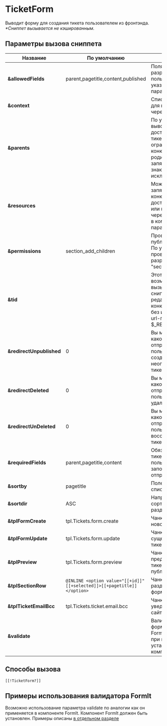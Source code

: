# TicketForm

Выводит форму для создания тикета пользователем из фронтэнда.
*\*Сниппет вызывается не кэшированным.*

## Параметры вызова сниппета

| Название                 | По умолчанию                                                            | Описание                                                                                                                                                                          |
|--------------------------|-------------------------------------------------------------------------|-----------------------------------------------------------------------------------------------------------------------------------------------------------------------------------|
| **&allowedFields**       | parent,pagetitle,content,published                                      | Поля тикета, которые разрешено заполнять пользователю. Можно указывать имена ТВ параметров.                                                                                       |
| **&context**             |                                                                         | Список контекстов для поиска секций, через запятую.                                                                                                                               |
| **&parents**             |                                                                         | По умолчанию выводятся все доступные разделы тикетов, но вы можете ограничить их, указав конкретных родителей через запятую. Указав через знак минус "-" можно исключить родителя |
| **&resources**           |                                                                         | Можно точечно через запятую указать конкретные разделы, доступные в списке или исключить их через знак минус "-" в комбинации с параметром parents                                |
| **&permissions**         | section_add_children                                                    | Проверка прав на публикацию в раздел. По умолачанию проверяется разрешение "section_add_children".                                                                                |
| **&tid**                 |                                                                         | Этот параметр дает возможность вызывать через сниппет редактирование конкретного тикета без использования url-параметра  $_REQUEST['tid'] .                                       |
| **&redirectUnpublished** | 0                                                                       | Вы можете указать, на какой документ отправлять пользователя при создании неопубликованного тикета.                                                                               |
| **&redirectDeleted**     | 0                                                                       | Вы можете указать, на какой документ отправлять пользователя при удалении тикета.                                                                                                 |
| **&redirectUnDeleted**   | 0                                                                       | Вы можете указать, на какой документ отправлять пользователя при восстановлении тикета.                                                                                           |
| **&requiredFields**      | parent,pagetitle,content                                                | Обязательные поля тикета, которые пользователь должен заполнить для отправки формы.                                                                                               |
| **&sortby**              | pagetitle                                                               | Поле для сортировки списка разделов.                                                                                                                                              |
| **&sortdir**             | ASC                                                                     | Направление сортировки списка разделов.                                                                                                                                           |
| **&tplFormCreate**       | tpl.Tickets.form.create                                                 | Чанк для создания нового тикета                                                                                                                                                   |
| **&tplFormUpdate**       | tpl.Tickets.form.update                                                 | Чанк для обновления существующего тикета                                                                                                                                          |
| **&tplPreview**          | tpl.Tickets.form.preview                                                | Чанк для предпросмотра тикета перед публикацией                                                                                                                                   |
| **&tplSectionRow**       | `@INLINE <option value="[[+id]]" [[+selected]]>[[+pagetitle]]</option>` | Чанк для оформления раздела вопросов в форме                                                                                                                                      |
| **&tplTicketEmailBcc**   | tpl.Tickets.ticket.email.bcc                                            | Чанк для уведомления админов сайта о новом тикете.                                                                                                                                |
| **&validate**            |                                                                         | Валидация полей формы по правилам FormIt (используется при наличии установленного компонента FormIt)                                                                              |

## Способы вызова

```modx
[[!TicketForm?]]
```

## Примеры использования валидатора FormIt

Возможно использование параметра validate по аналогии как он применяется в компоненте FormIt. Компонент FormIt должен быть установлен.
Примеры описаны [в отдельном разделе][1]

[1]: /components/tickets/ticketformit
